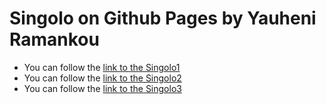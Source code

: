 # Singolo on Github Pages by Yauheni Ramankou
* You can follow the [link to the Singolo1](https://mrchester.github.io/singolo/singolo1.html)
* You can follow the [link to the Singolo2](https://mrchester.github.io/singolo/singolo2.html)
* You can follow the [link to the Singolo3](https://mrchester.github.io/singolo/singolo3.html)